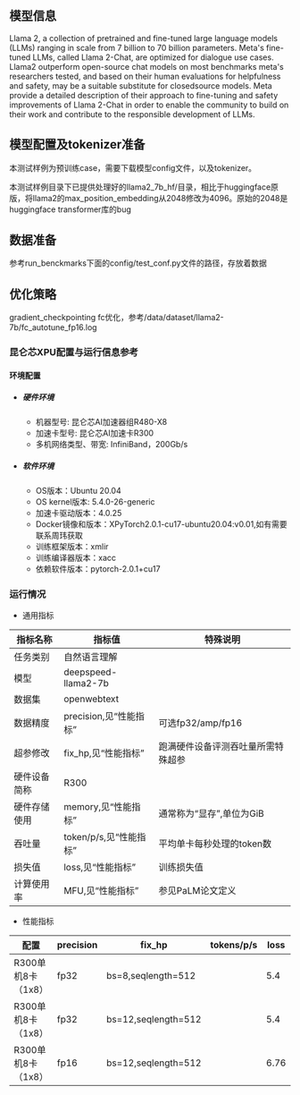 ## 模型信息

Llama 2, a collection of pretrained and fine-tuned large language models (LLMs) ranging in scale from 7 billion to 70 billion parameters. Meta's fine-tuned LLMs, called Llama 2-Chat, are optimized for dialogue use cases. Llama2 outperform open-source chat models on most benchmarks meta's researchers tested, and based on their human evaluations for helpfulness and safety, may be a suitable substitute for closedsource models. Meta provide a detailed description of their approach to fine-tuning and safety improvements of Llama 2-Chat in order to enable the community to build on their work and contribute to the responsible development of LLMs.

## 模型配置及tokenizer准备

本测试样例为预训练case，需要下载模型config文件，以及tokenizer。

本测试样例目录下已提供处理好的llama2_7b_hf/目录，相比于huggingface原版，将llama2的max_position_embedding从2048修改为4096。原始的2048是huggingface transformer库的bug

## 数据准备

参考run_benckmarks下面的config/test_conf.py文件的路径，存放着数据

## 优化策略
gradient_checkpointing
fc优化，参考/data/dataset/llama2-7b/fc_autotune_fp16.log



### 昆仑芯XPU配置与运行信息参考
#### 环境配置
- ##### 硬件环境
  - 机器型号: 昆仑芯AI加速器组R480-X8
  - 加速卡型号: 昆仑芯AI加速卡R300
  - 多机网络类型、带宽: InfiniBand，200Gb/s

- ##### 软件环境
  - OS版本：Ubuntu 20.04
  - OS kernel版本: 5.4.0-26-generic
  - 加速卡驱动版本：4.0.25
  - Docker镜像和版本：XPyTorch2.0.1-cu17-ubuntu20.04:v0.01,如有需要联系周玮获取
  - 训练框架版本：xmlir
  - 训练编译器版本：xacc
  - 依赖软件版本：pytorch-2.0.1+cu17


### 运行情况

* 通用指标

| 指标名称       | 指标值                  | 特殊说明                                    |
| -------------- | ----------------------- | ------------------------------------------- |
| 任务类别       | 自然语言理解            |                                             |
| 模型           | deepspeed-llama2-7b     |                                             |
| 数据集         | openwebtext             |                                             |
| 数据精度       | precision,见“性能指标”  | 可选fp32/amp/fp16                           |
| 超参修改       | fix_hp,见“性能指标”     | 跑满硬件设备评测吞吐量所需特殊超参          |
| 硬件设备简称   | R300                    |                                             |
| 硬件存储使用   | memory,见“性能指标”     | 通常称为“显存”,单位为GiB                    |
| 吞吐量         | token/p/s,见“性能指标”  | 平均单卡每秒处理的token数                   |
| 损失值         | loss,见“性能指标”       | 训练损失值                                  |
| 计算使用率     | MFU,见“性能指标”        | 参见PaLM论文定义                            |

* 性能指标

| 配置                | precision | fix_hp              | tokens/p/s | loss  | memory  |   MFU  |
| ------------------- | --------- | ------------------- | --------   | ----- | ------- | ------ |
| R300单机8卡（1x8）  |  fp32     | bs=8,seqlength=512  |            |  5.4  |         |        |
| R300单机8卡（1x8）  |  fp32     | bs=12,seqlength=512 |            |  5.4  |         |        |
| R300单机8卡（1x8）  |  fp16     | bs=12,seqlength=512 |            |  6.76 | 26G/32G |        |


